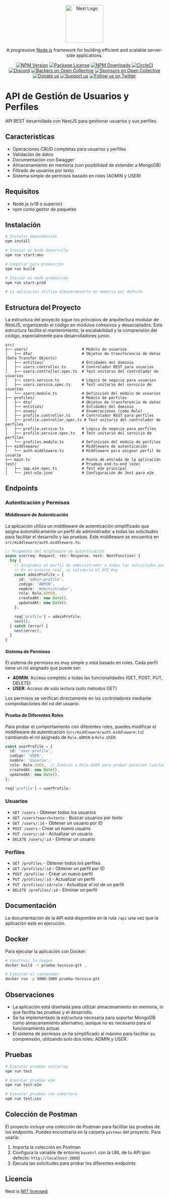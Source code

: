 <p align="center">
  <a href="http://nestjs.com/" target="blank"><img src="https://nestjs.com/img/logo-small.svg" width="120" alt="Nest Logo" /></a>
</p>

[circleci-image]: https://img.shields.io/circleci/build/github/nestjs/nest/master?token=abc123def456
[circleci-url]: https://circleci.com/gh/nestjs/nest

  <p align="center">A progressive <a href="http://nodejs.org" target="_blank">Node.js</a> framework for building efficient and scalable server-side applications.</p>
    <p align="center">
<a href="https://www.npmjs.com/~nestjscore" target="_blank"><img src="https://img.shields.io/npm/v/@nestjs/core.svg" alt="NPM Version" /></a>
<a href="https://www.npmjs.com/~nestjscore" target="_blank"><img src="https://img.shields.io/npm/l/@nestjs/core.svg" alt="Package License" /></a>
<a href="https://www.npmjs.com/~nestjscore" target="_blank"><img src="https://img.shields.io/npm/dm/@nestjs/common.svg" alt="NPM Downloads" /></a>
<a href="https://circleci.com/gh/nestjs/nest" target="_blank"><img src="https://img.shields.io/circleci/build/github/nestjs/nest/master" alt="CircleCI" /></a>
<a href="https://discord.gg/G7Qnnhy" target="_blank"><img src="https://img.shields.io/badge/discord-online-brightgreen.svg" alt="Discord"/></a>
<a href="https://opencollective.com/nest#backer" target="_blank"><img src="https://opencollective.com/nest/backers/badge.svg" alt="Backers on Open Collective" /></a>
<a href="https://opencollective.com/nest#sponsor" target="_blank"><img src="https://opencollective.com/nest/sponsors/badge.svg" alt="Sponsors on Open Collective" /></a>
  <a href="https://paypal.me/kamilmysliwiec" target="_blank"><img src="https://img.shields.io/badge/Donate-PayPal-ff3f59.svg" alt="Donate us"/></a>
    <a href="https://opencollective.com/nest#sponsor"  target="_blank"><img src="https://img.shields.io/badge/Support%20us-Open%20Collective-41B883.svg" alt="Support us"></a>
  <a href="https://twitter.com/nestframework" target="_blank"><img src="https://img.shields.io/twitter/follow/nestframework.svg?style=social&label=Follow" alt="Follow us on Twitter"></a>
</p>
  <!--[![Backers on Open Collective](https://opencollective.com/nest/backers/badge.svg)](https://opencollective.com/nest#backer)
  [![Sponsors on Open Collective](https://opencollective.com/nest/sponsors/badge.svg)](https://opencollective.com/nest#sponsor)-->


# API de Gestión de Usuarios y Perfiles

API REST desarrollada con NestJS para gestionar usuarios y sus perfiles.

## Características

- Operaciones CRUD completas para usuarios y perfiles
- Validación de datos
- Documentación con Swagger
- Almacenamiento en memoria (con posibilidad de extender a MongoDB)
- Filtrado de usuarios por texto
- Sistema simple de permisos basado en roles (ADMIN y USER)

## Requisitos

- Node.js (v18 o superior)
- npm como gestor de paquetes

## Instalación

```bash
# Instalar dependencias
npm install

# Iniciar en modo desarrollo
npm run start:dev

# Compilar para producción
npm run build

# Iniciar en modo producción
npm run start:prod

# La aplicación utiliza almacenamiento en memoria por defecto
```

## Estructura del Proyecto

La estructura del proyecto sigue los principios de arquitectura modular de NestJS, organizando el código en módulos cohesivos y desacoplados. Esta estructura facilita el mantenimiento, la escalabilidad y la comprensión del código, especialmente para desarrolladores junior.

```
src/
├── users/                        # Módulo de usuarios
│   ├── dto/                      # Objetos de transferencia de datos (Data Transfer Objects)
│   ├── entities/                 # Entidades del dominio
│   ├── users.controller.ts       # Controlador REST para usuarios
│   ├── users.controller.spec.ts  # Test unitario del controlador de usuarios
│   ├── users.service.ts          # Lógica de negocio para usuarios
│   ├── users.service.spec.ts     # Test unitario del servicio de usuarios
│   └── users.module.ts           # Definición del módulo de usuarios
├── profiles/                     # Módulo de perfiles
│   ├── dto/                      # Objetos de transferencia de datos
│   ├── entities/                 # Entidades del dominio
│   ├── enums/                    # Enumeraciones (como Role)
│   ├── profile.controller.ts     # Controlador REST para perfiles
│   ├── profile.controller.spec.ts # Test unitario del controlador de perfiles
│   ├── profile.service.ts        # Lógica de negocio para perfiles
│   ├── profile.service.spec.ts   # Test unitario del servicio de perfiles
│   └── profiles.module.ts        # Definición del módulo de perfiles
├── middleware/                   # Middleware de autenticación
│   └── auth.middleware.ts        # Middleware para asignar perfil de usuario
├── main.ts                       # Punto de entrada de la aplicación
test/                             # Pruebas end-to-end (e2e)
│   ├── app.e2e-spec.ts           # Test e2e principal
│   └── jest-e2e.json             # Configuración de Jest para e2e
```

## Endpoints

### Autenticación y Permisos

#### Middleware de Autenticación

La aplicación utiliza un middleware de autenticación simplificado que asigna automáticamente un perfil de administrador a todas las solicitudes para facilitar el desarrollo y las pruebas. Este middleware se encuentra en `src/middleware/auth.middleware.ts`.

```typescript
// Fragmento del middleware de autenticación
async use(req: Request, res: Response, next: NextFunction) {
  try {
    // Asignamos un perfil de administrador a todas las solicitudes para simplificar
    // En un entorno real, se validaría el API Key
    const adminProfile = {
      id: 'admin-profile',
      codigo: 'ADMIN',
      nombre: 'Administrador',
      role: Role.ADMIN,
      createdAt: new Date(),
      updatedAt: new Date(),
    };

    req['profile'] = adminProfile;
    next();
  } catch (error) {
    next(error);
  }
}
```

#### Sistema de Permisos

El sistema de permisos es muy simple y está basado en roles. Cada perfil tiene un rol asignado que puede ser:

- **ADMIN**: Acceso completo a todas las funcionalidades (GET, POST, PUT, DELETE)
- **USER**: Acceso de solo lectura (solo métodos GET)

Los permisos se verifican directamente en los controladores mediante comprobaciones del rol del usuario.

#### Prueba de Diferentes Roles

Para probar el comportamiento con diferentes roles, puedes modificar el middleware de autenticación (`src/middleware/auth.middleware.ts`) cambiando el rol asignado de `Role.ADMIN` a `Role.USER`:

```typescript
const userProfile = {
  id: 'user-profile',
  codigo: 'USER',
  nombre: 'Usuario',
  role: Role.USER,  // Cambiar a Role.USER para probar permisos limitados
  createdAt: new Date(),
  updatedAt: new Date(),
};

req['profile'] = userProfile;
```

### Usuarios

- `GET /users` - Obtener todos los usuarios
- `GET /users?search=texto` - Buscar usuarios por texto
- `GET /users/:id` - Obtener un usuario por ID
- `POST /users` - Crear un nuevo usuario
- `PUT /users/:id` - Actualizar un usuario
- `DELETE /users/:id` - Eliminar un usuario

### Perfiles

- `GET /profiles` - Obtener todos los perfiles
- `GET /profiles/:id` - Obtener un perfil por ID
- `POST /profiles` - Crear un nuevo perfil
- `PUT /profiles/:id` - Actualizar un perfil
- `PUT /profiles/:id/role` - Actualizar el rol de un perfil
- `DELETE /profiles/:id` - Eliminar un perfil

## Documentación

La documentación de la API está disponible en la ruta `/api` una vez que la aplicación esté en ejecución.

## Docker

Para ejecutar la aplicación con Docker:

```bash
# Construir la imagen
docker build -t prueba-tecnica-gtt .

# Ejecutar el contenedor
docker run -p 3000:3000 prueba-tecnica-gtt
```

## Observaciones

- La aplicación está diseñada para utilizar almacenamiento en memoria, lo que facilita las pruebas y el desarrollo.
- Se ha implementado la estructura necesaria para soportar MongoDB como almacenamiento alternativo, aunque no es necesario para el funcionamiento actual.
- El sistema de permisos se ha simplificado al máximo para facilitar su comprensión, utilizando solo dos roles: ADMIN y USER.

## Pruebas

```bash
# Ejecutar pruebas unitarias
npm run test

# Ejecutar pruebas e2e
npm run test:e2e

# Ejecutar pruebas con cobertura
npm run test:cov
```

## Colección de Postman

El proyecto incluye una colección de Postman para facilitar las pruebas de los endpoints. Puedes encontrarla en la carpeta `postman` del proyecto. Para usarla:

1. Importa la colección en Postman
2. Configura la variable de entorno `baseUrl` con la URL de tu API (por defecto: `http://localhost:3000`)
3. Ejecuta las solicitudes para probar los diferentes endpoints

## Licencia
Nest is [MIT licensed](https://github.com/nestjs/nest/blob/master/LICENSE).